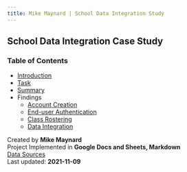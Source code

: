```yaml
---
title: Mike Maynard | School Data Integration Study
---
```

## School Data Integration Case Study

### Table of Contents

* [Introduction](intro.html)
* [Task](task.html)
* [Summary](summary.html)
* Findings
  * [Account Creation](account_findings.html)
  * [End-user Authentication](authentication_finding.html)
  * [Class Rostering](rostering_findings.html)
  * [Data Integration](integration_findings.html)

Created by **Mike Maynard**<BR>
Project Implemented in **Google Docs and Sheets, Markdown**<BR>
[Data Sources](data.html)<BR>
Last updated:  **2021-11-09**
